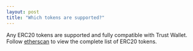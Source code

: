 ```yaml
---
layout: post
title: "Which tokens are supported?"
---
```


Any ERC20 tokens are supported and fully compatible with Trust Wallet. Follow [etherscan](https://etherscan.io/) to view the complete list of ERC20 tokens.